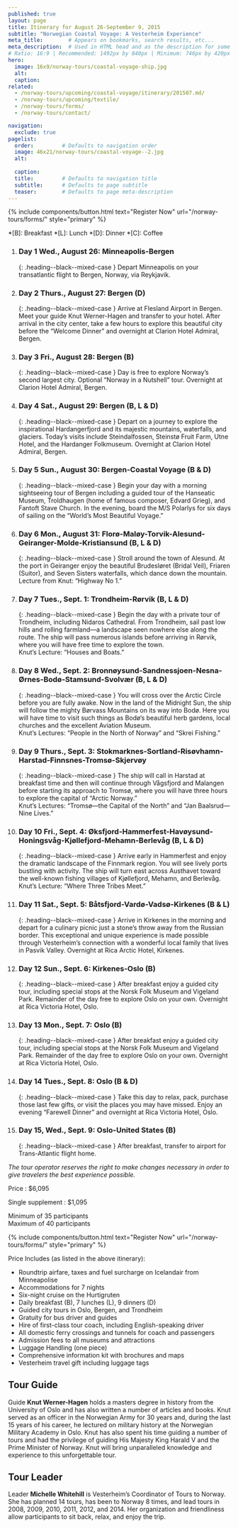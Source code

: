 ```yaml
---
published: true
layout: page
title: Itinerary for August 26-September 9, 2015
subtitle: "Norwegian Coastal Voyage: A Vesterheim Experience"
meta_title:        # Appears on bookmarks, search results, etc...
meta_description:  # Used in HTML head and as the description for some search engines
# Ratio: 16:9 | Recommended: 1492px by 840px | Minimum: 746px by 420px
hero:
  image: 16x9/norway-tours/coastal-voyage-ship.jpg
  alt:
  caption:
related:
  - /norway-tours/upcoming/coastal-voyage/itinerary/201507.md/
  - /norway-tours/upcoming/textile/
  - /norway-tours/forms/
  - /norway-tours/contact/

navigation:
  exclude: true
pagelist:
  order:         # Defaults to navigation order
  image: 46x21/norway-tours/coastal-voyage--2.jpg
  alt:
 
  caption:   
  title:         # Defaults to navigation title
  subtitle:      # Defaults to page subtitle
  teaser:        # Defaults to page meta-description  
---
```

{% include components/button.html text="Register Now" url="/norway-tours/forms/" style="primary" %} 

*[B]: Breakfast
*[L]: Lunch
*[D]: Dinner
*[C]: Coffee

1. ### Day 1 Wed., August 26: Minneapolis-Bergen
   {: .heading--black--mixed-case }
   Depart Minneapolis on your transatlantic flight to Bergen, Norway, via Reykjavik.

1. ### Day 2 Thurs., August 27:  Bergen (D)
   {: .heading--black--mixed-case }
   Arrive at Flesland Airport in Bergen. Meet your guide Knut Werner-Hagen and transfer to your hotel. After arrival in the city center, take a few hours to explore this beautiful city before the “Welcome Dinner” and overnight at Clarion Hotel Admiral, Bergen.

1. ### Day 3 Fri., August 28: Bergen (B)
   {: .heading--black--mixed-case }
   Day is free to explore Norway’s second largest city. Optional “Norway in a Nutshell” tour. Overnight at Clarion Hotel Admiral, Bergen.

1. ### Day 4 Sat., August 29: Bergen (B, L & D)
   {: .heading--black--mixed-case }
   Depart on a journey to explore the inspirational Hardangerfjord and its majestic mountains, waterfalls, and glaciers. Today’s visits include Steindalfossen, Steinstø Fruit Farm, Utne Hotel, and the Hardanger Folkmuseum. Overnight at Clarion Hotel Admiral, Bergen.

1. ### Day 5 Sun., August 30: Bergen-Coastal Voyage (B & D)
   {: .heading--black--mixed-case }
   Begin your day with a morning sightseeing tour of Bergen including a guided tour of the Hanseatic Museum, Troldhaugen (home of famous composer, Edvard Grieg), and Fantoft Stave Church. In the evening, board the M/S Polarlys for six days of sailing on the “World’s Most Beautiful Voyage.”

1. ### Day 6 Mon., August 31: Florø-Maløy-Torvik-Alesund-Geiranger-Molde-Kristiansund (B, L & D)
   {: .heading--black--mixed-case }
   Stroll around the town of Alesund. At the port in Geiranger enjoy the beautiful Brudesløret (Bridal Veil), Friaren (Suitor), and Seven Sisters waterfalls, which dance down the mountain. <br /> Lecture from Knut: “Highway No 1.”

1. ### Day 7 Tues., Sept. 1: Trondheim-Rørvik (B, L & D)
   {: .heading--black--mixed-case }
   Begin the day with a private tour of Trondheim, including Nidaros Cathedral. From Trondheim, sail past low hills and rolling farmland—a landscape seen nowhere else along the route. The ship will pass numerous islands before arriving in Rørvik, where you will have free time to explore the town. <br /> Knut’s Lecture: “Houses and Boats.”

1. ### Day 8 Wed., Sept. 2: Bronnøysund-Sandnessjoen-Nesna-Ørnes-Bodø-Stamsund-Svolvær (B, L & D)
   {: .heading--black--mixed-case }
   You will cross over the Arctic Circle before you are fully awake. Now in the land of the Midnight Sun, the ship will follow the mighty Børvass Mountains on its way into Bodø. Here you will have time to visit such things as Bodø’s beautiful herb gardens, local churches and the excellent Aviation Museum. <br /> Knut’s Lectures: “People in the North of Norway” and “Skrei Fishing.”

1. ### Day 9 Thurs., Sept. 3: Stokmarknes-Sortland-Risøvhamn-Harstad-Finnsnes-Tromsø-Skjervøy
   {: .heading--black--mixed-case }
   The ship will call in Harstad at breakfast time and then will continue through Vågsfjord and Malangen before starting its approach to Tromsø, where you will have three hours to explore the capital of “Arctic Norway.” <br /> Knut’s Lectures: “Tromsø—the Capital of the North” and “Jan Baalsrud—Nine Lives.”

1. ### Day 10 Fri., Sept. 4: Øksfjord-Hammerfest-Havøysund-Honingsvåg-Kjøllefjord-Mehamn-Berlevåg (B, L & D)
   {: .heading--black--mixed-case }
   Arrive early in Hammerfest and enjoy the dramatic landscape of the Finnmark region. You will see lively ports bustling with activity. The ship will turn east across Austhavet toward the well-known fishing villages of Kjøllefjord, Mehamn, and Berlevåg. <br /> Knut’s Lecture: “Where Three Tribes Meet.”

1. ### Day 11 Sat., Sept. 5: Båtsfjord-Vardø-Vadsø-Kirkenes (B & L)
   {: .heading--black--mixed-case }
   Arrive in Kirkenes in the morning and depart for a culinary picnic just a stone’s throw away from the Russian border. This exceptional and unique experience is made possible through Vesterheim’s connection with a wonderful local family that lives in Pasvik Valley. Overnight at Rica Arctic Hotel, Kirkenes.

1. ### Day 12 Sun., Sept. 6: Kirkenes-Oslo (B)
   {: .heading--black--mixed-case }
   After breakfast enjoy a guided city tour, including special stops at the Norsk Folk Museum and Vigeland Park. Remainder of the day free to explore Oslo on your own. Overnight at Rica Victoria Hotel, Oslo.

1. ### Day 13 Mon., Sept. 7: Oslo (B)
   {: .heading--black--mixed-case }
   After breakfast enjoy a guided city tour, including special stops at the Norsk Folk Museum and Vigeland Park. Remainder of the day free to explore Oslo on your own. Overnight at Rica Victoria Hotel, Oslo.

1. ### Day 14 Tues., Sept. 8: Oslo (B & D)
   {: .heading--black--mixed-case }
   Take this day to relax, pack, purchase those last few gifts, or visit the places you may have missed. Enjoy an evening “Farewell Dinner” and overnight at Rica Victoria Hotel, Oslo.

1. ### Day 15, Wed., Sept. 9: Oslo-United States (B)
   {: .heading--black--mixed-case }
   After breakfast, transfer to airport for Trans-Atlantic flight home.

*The tour operator reserves the right to make changes necessary in order to give travelers the best experience possible.*

Price
   : $6,095

Single supplement
   : $1,095

Minimum of 35 participants <br />
Maximum of 40 participants

{% include components/button.html text="Register Now" url="/norway-tours/forms/" style="primary" %} 

Price Includes (as listed in the above itinerary):

- Roundtrip airfare, taxes and fuel surcharge on Icelandair from Minneapolise
- Accommodations for 7 nights
- Six-night cruise on the Hurtigruten
- Daily breakfast (B), 7 lunches (L), 9 dinners (D)
- Guided city tours in Oslo, Bergen, and Trondheim
- Gratuity for bus driver and guides
- Hire of first-class tour coach, including English-speaking driver
- All domestic ferry crossings and tunnels for coach and passengers
- Admission fees to all museums and attractions
- Luggage Handling (one piece)
- Comprehensive information kit with brochures and maps
- Vesterheim travel gift including luggage tags

Tour Guide
----------
Guide **Knut Werner-Hagen** holds a masters degree in history from the University of Oslo and has also written a number of articles and books. Knut served as an officer in the Norwegian Army for 30 years and, during the last 15 years of his career, he lectured on military history at the Norwegian Military Academy in Oslo. Knut has also spent his time guiding a number of tours and had the privilege of guiding His Majesty King Harald V and the Prime Minister of Norway. Knut will bring unparalleled knowledge and experience to this unforgettable tour.

Tour Leader
-----------
Leader **Michelle Whitehill** is Vesterheim’s Coordinator of Tours to Norway. She has planned 14 tours, has been to Norway 8 times, and lead tours in 2008, 2009, 2010, 2011, 2012, and 2014. Her organization and friendliness allow participants to sit back, relax, and enjoy the trip.
